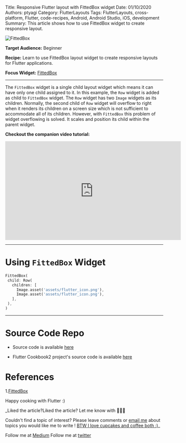 Title: Responsive Flutter layout with FittedBox widget
Date: 01/10/2020
Authors: ptyagi
Category: FlutterLayouts
Tags: FlutterLayouts, cross-platform, Flutter, code-recipes, Android, Android Studio, iOS, development
Summary: This article shows how to use FittedBox widget to create responsive layout.

![FittedBox]({attach}../../images/flutter/fitted_box.jpg)

**Target Audience:** Beginner

**Recipe:** Learn to use FittedBox layout widget to create responsive layouts for Flutter applications.

**Focus Widget:** [FittedBox](https://api.flutter.dev/flutter/widgets/FittedBox-class.html)

---

The `FittedBox` widget is a single child layout widget which means it can have only one child assigned to it. In this example, the `Row` widget is added as child to `FittedBox` widget. The `Row` widget has two `Image` widgets as its children. Normally, the second child of `Row` widget will overflow to right when it renders its children on a screen size which is not sufficient to accommodate all of its children. However, with `FittedBox` this problem of widget overflowing is solved. It scales and position its child within the parent widget.


**Checkout the companion video tutorial:**

<iframe width="560" height="315" src="https://www.youtube.com/embed/xU5ZGOoBI08" frameborder="0" allow="accelerometer; autoplay; encrypted-media; gyroscope; picture-in-picture" allowfullscreen></iframe>

---

# Using `FittedBox` Widget

```Dart
FittedBox(
 child: Row(
   children: [
     Image.asset('assets/flutter_icon.png'),
     Image.asset('assets/flutter_icon.png'),
   ],
 ),
)
```

---

# Source Code Repo

* Source code is available [here](https://github.com/ptyagicodecamp/flutter_cookbook2/blob/master/lib/responsive_widgets/fitted_box.dart#L80:L84)

* Flutter Cookbook2 project's source code is available [here](https://github.com/ptyagicodecamp/flutter_cookbook2)


# References
1.[FittedBox](https://api.flutter.dev/flutter/widgets/FittedBox-class.html)

Happy cooking with Flutter :)

_Liked the article?Liked the article? Let me know with 👏👏👏

Couldn't find a topic of interest? Please leave comments or [email me](mailto:ptyagicodecamp@gmail.com) about topics you would like me to write !
[BTW I love cupcakes and coffee both :)](https://www.paypal.me/pritya)_

Follow me at [Medium](https://medium.com/@ptyagicodecamp)
Follow me at [twitter](https://twitter.com/ptyagi13)
